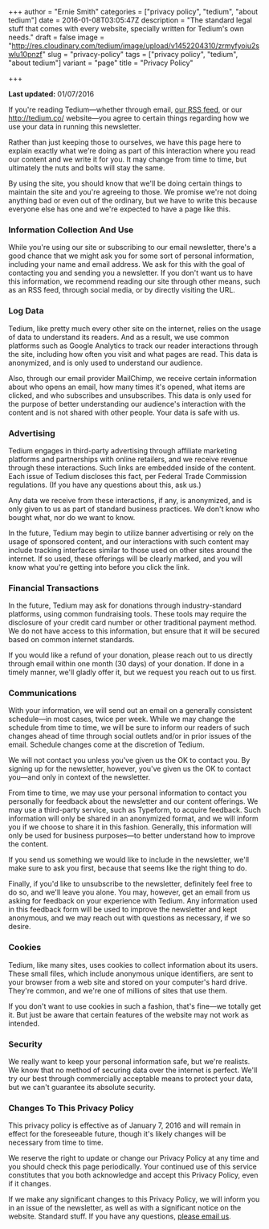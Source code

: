 +++
author = "Ernie Smith"
categories = ["privacy policy", "tedium", "about tedium"]
date = 2016-01-08T03:05:47Z
description = "The standard legal stuff that comes with every website, specially written for Tedium's own needs."
draft = false
image = "http://res.cloudinary.com/tedium/image/upload/v1452204310/zrmyfyoiu2swlu10pnzf"
slug = "privacy-policy"
tags = ["privacy policy", "tedium", "about tedium"]
variant = "page"
title = "Privacy Policy"

+++

**Last updated:** 01/07/2016

If you're reading Tedium—whether through email, [our RSS feed](http://tedium.co/feed), or our http://tedium.co/ website—you agree to certain things regarding how we use your data in running this newsletter.

Rather than just keeping those to ourselves, we have this page here to explain exactly what we're doing as part of this interaction where you read our content and we write it for you. It may change from time to time, but ultimately the nuts and bolts will stay the same.

By using the site, you should know that we'll be doing certain things to maintain the site and you're agreeing to those. We promise we're not doing anything bad or even out of the ordinary, but we have to write this because everyone else has one and we're expected to have a page like this.

### Information Collection And Use

While you're using our site or subscribing to our email newsletter, there's a good chance that we might ask you for some sort of personal information, including your name and email address. We ask for this with the goal of contacting you and sending you a newsletter. If you don't want us to have this information, we recommend reading our site through other means, such as an RSS feed, through social media, or by directly visiting the URL.

###  Log Data

Tedium, like pretty much every other site on the internet, relies on the usage of data to understand its readers. And as a result, we use common platforms such as Google Analytics to track our reader interactions through the site, including how often you visit and what pages are read. This data is anonymized, and is only used to understand our audience. 

Also, through our email provider MailChimp, we receive certain information about who opens an email, how many times it's opened, what items are clicked, and who subscribes and unsubscribes. This data is only used for the purpose of better understanding our audience's interaction with the content and is not shared with other people. Your data is safe with us.

### Advertising

Tedium engages in third-party advertising through affiliate marketing platforms and partnerships with online retailers, and we receive revenue through these interactions. Such links are embedded inside of the content. Each issue of Tedium discloses this fact, per Federal Trade Commission regulations. (If you have any questions about this, ask us.)

Any data we receive from these interactions, if any, is anonymized, and is only given to us as part of standard business practices. We don't know who bought what, nor do we want to know.

In the future, Tedium may begin to utilize banner advertising or rely on the usage of sponsored content, and our interactions with such content may include tracking interfaces similar to those used on other sites around the internet. If so used, these offerings will be clearly marked, and you will know what you're getting into before you click the link.

### Financial Transactions

In the future, Tedium may ask for donations through industry-standard platforms, using common fundraising tools. These tools may require the disclosure of your credit card number or other traditional payment method. We do not have access to this information, but ensure that it will be secured based on common internet standards.

If you would like a refund of your donation, please reach out to us directly through email within one month (30 days) of your donation. If done in a timely manner, we'll gladly offer it, but we request you reach out to us first.

### Communications

With your information, we will send out an email on a generally consistent schedule—in most cases, twice per week. While we may change the schedule from time to time, we will be sure to inform our readers of such changes ahead of time through social outlets and/or in prior issues of the email. Schedule changes come at the discretion of Tedium.

We will not contact you unless you've given us the OK to contact you. By signing up for the newsletter, however, you've given us the OK to contact you—and only in context of the newsletter.

From time to time, we may use your personal information to contact you personally for feedback about the newsletter and our content offerings. We may use a third-party service, such as Typeform, to acquire feedback. Such information will only be shared in an anonymized format, and we will inform you if we choose to share it in this fashion. Generally, this information will only be used for business purposes—to better understand how to improve the content.

If you send us something we would like to include in the newsletter, we'll make sure to ask you first, because that seems like the right thing to do.

Finally, if you'd like to unsubscribe to the newsletter, definitely feel free to do so, and we'll leave you alone. You may, however, get an email from us asking for feedback on your experience with Tedium. Any information used in this feedback form will be used to improve the newsletter and kept anonymous, and we may reach out with questions as necessary, if we so desire.

### Cookies

Tedium, like many sites, uses cookies to collect information about its users. These small files, which include anonymous unique identifiers, are sent to your browser from a web site and stored on your computer's hard drive. They're common, and we're one of millions of sites that use them.

If you don't want to use cookies in such a fashion, that's fine—we totally get it. But just be aware that certain features of the website may not work as intended.

### Security

We really want to keep your personal information safe, but we're realists. We know that no method of securing data over the internet is perfect. We'll try our best through commercially acceptable means to protect your data, but we can't guarantee its absolute security.

### Changes To This Privacy Policy

This privacy policy is effective as of January 7, 2016 and will remain in effect for the foreseeable future, though it's likely changes will be necessary from time to time.

We reserve the right to update or change our Privacy Policy at any time and you should check this page periodically. Your continued use of this service constitutes that you both acknowledge and accept this Privacy Policy, even if it changes.

If we make any significant changes to this Privacy Policy, we will inform you in an issue of the newsletter, as well as with a significant notice on the website. Standard stuff. If you have any questions, [please email us](mailto:readtedium@gmail.com).